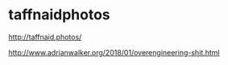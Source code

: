 # taffnaidphotos

http://taffnaid.photos/

http://www.adrianwalker.org/2018/01/overengineering-shit.html

